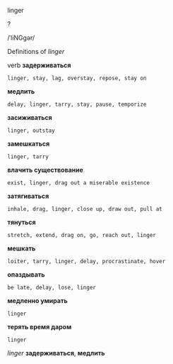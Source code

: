 linger

?

/ˈliNGɡər/

Definitions of _linger_

verb
**задерживаться**

    linger, stay, lag, overstay, repose, stay on
**медлить**

    delay, linger, tarry, stay, pause, temporize
**засиживаться**

    linger, outstay
**замешкаться**

    linger, tarry
**влачить существование**

    exist, linger, drag out a miserable existence
**затягиваться**

    inhale, drag, linger, close up, draw out, pull at
**тянуться**

    stretch, extend, drag on, go, reach out, linger
**мешкать**

    loiter, tarry, linger, delay, procrastinate, hover
**опаздывать**

    be late, delay, lose, linger
**медленно умирать**

    linger
**терять время даром**

    linger

_linger_
**задерживаться**, **медлить**